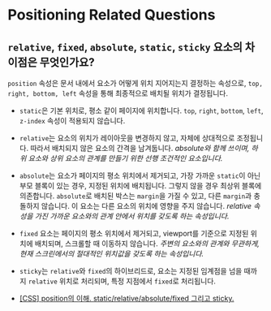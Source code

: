# Positioning Related Questions

## `relative`, `fixed`, `absolute`, `static`, `sticky` 요소의 차이점은 무엇인가요?

`position` 속성은 문서 내에서 요소가 어떻게 위치 지어지는지 결정하는 속성으로, `top, right, bottom, left` 속성을 통해 최종적으로 배치될 위치가 결정됩니다.

- `static`은 기본 위치로, 평소 같이 페이지에 위치합니다. `top`, `right`, `bottom`, `left`, `z-index` 속성이 적용되지 않습니다.
- `relative`는 요소의 위치가 레이아웃을 변경하지 않고, 자체에 상대적으로 조정됩니다. 따라서 배치되지 않은 요소의 간격을 남겨둡니다.
  _absolute와 함께 쓰이며, 하위 요소와 상위 요소의 관계를 만들기 위한 선행 조건적인 요소입니다._
- `absolute`는 요소가 페이지의 평소 위치에서 제거되고, 가장 가까운 `static`이 아닌 부모 블록이 있는 경우, 지정된 위치에 배치됩니다. 그렇지 않을 경우 최상위 블록에 의존합니다. `absolute`로 배치된 박스는 `margin`을 가질 수 있고, 다른 `margin`과 충돌하지 않습니다. 이 요소는 다른 요소의 위치에 영향을 주지 않습니다.
  _relative 속성을 가진 가까운 요소와의 관계 안에서 위치를 갖도록 하는 속성입니다._
- `fixed` 요소는 페이지의 평소 위치에서 제거되고, viewport를 기준으로 지정된 위치에 배치되며, 스크롤할 때 이동하지 않습니다.
  _주변의 요소와의 관계와 무관하게, 현재 스크린에서의 절대적인 위치값을 갖도록 하는 속성입니다._
- `sticky`는 `relative`와 `fixed`의 하이브리드로, 요소는 지정된 임계점을 넘을 때까지 `relative` 위치로 처리되며, 특정 지점에서 `fixed`로 처리됩니다.

- [[CSS] position의 이해. static/relative/absolute/fixed 그리고 sticky.](https://uiyoji-journal.tistory.com/95)
